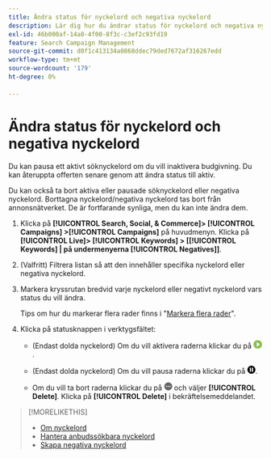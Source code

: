 ```yaml
---
title: Ändra status för nyckelord och negativa nyckelord
description: Lär dig hur du ändrar status för nyckelord och negativa nyckelord.
exl-id: 46b000af-14a0-4f00-8f3c-c3ef2c93fd19
feature: Search Campaign Management
source-git-commit: d0f1c413134a0868ddec79ded7672af316267edd
workflow-type: tm+mt
source-wordcount: '179'
ht-degree: 0%

---
```


# Ändra status för nyckelord och negativa nyckelord

Du kan pausa ett aktivt söknyckelord om du vill inaktivera budgivning. Du kan återuppta offerten senare genom att ändra status till aktiv.

Du kan också ta bort aktiva eller pausade söknyckelord eller negativa nyckelord. Borttagna nyckelord/negativa nyckelord tas bort från annonsnätverket. De är fortfarande synliga, men du kan inte ändra dem.

1. Klicka på **[!UICONTROL Search, Social, & Commerce]> [!UICONTROL Campaigns] >[!UICONTROL Campaigns]** på huvudmenyn. Klicka på **[!UICONTROL Live]> [!UICONTROL Keywords] > \[[!UICONTROL Keywords] \| på undermenyerna [!UICONTROL Negatives]\]**.

1. (Valfritt) Filtrera listan så att den innehåller specifika nyckelord eller negativa nyckelord.

1. Markera kryssrutan bredvid varje nyckelord eller negativt nyckelord vars status du vill ändra.

   Tips om hur du markerar flera rader finns i &quot;[Markera flera rader](/help/search-social-commerce/common-tasks/navigation-editing-selection/multiple-rows-select.md)&quot;.

1. Klicka på statusknappen i verktygsfältet:

   * (Endast dolda nyckelord) Om du vill aktivera raderna klickar du på ![Aktivera](/help/search-social-commerce/assets/activate.png "Aktivera").

   * (Endast dolda nyckelord) Om du vill pausa raderna klickar du på ![Paus](/help/search-social-commerce/assets/pause.png "Paus").

   * Om du vill ta bort raderna klickar du på ![Mer](/help/search-social-commerce/assets/more.png "Mer") och väljer **[!UICONTROL Delete]**. Klicka på **[!UICONTROL Delete]** i bekräftelsemeddelandet.

>[!MORELIKETHIS]
>
>* [Om nyckelord](keyword-about.md)
>* [Hantera anbudssökbara nyckelord](keyword-manage.md)
>* [Skapa negativa nyckelord](keyword-negative-create.md)
